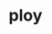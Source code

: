 ---
category: 4-letters
denotation: null
name: ploy
reference_link: https://www.etymonline.com/word/ploy
root_language: null
root_name: null
title: ploy
type: free
word_sums:
- respelling: ploy
  sum: 'Ploy + '
---